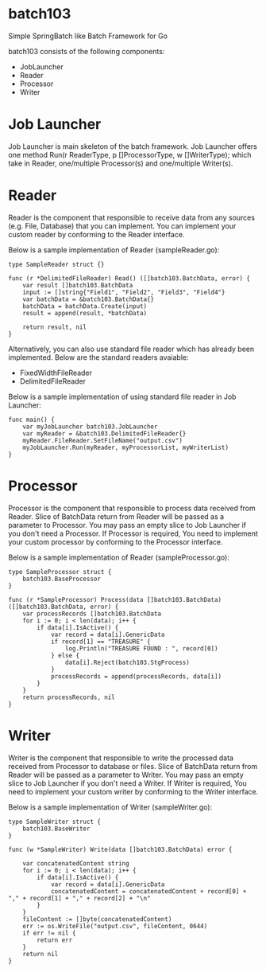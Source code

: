 # batch103
Simple SpringBatch like Batch Framework for Go

batch103 consists of the following components:
- JobLauncher
- Reader
- Processor
- Writer

# Job Launcher #
Job Launcher is main skeleton of the batch framework. Job Launcher offers one method Run(r ReaderType, p []ProcessorType, w []WriterType); which take in Reader, one/multiple Processor(s) and one/multiple Writer(s).

# Reader # 
Reader is the component that responsible to receive data from any sources (e.g. File, Database) that you can implement. You can implement your custom reader by conforming to the Reader interface.

Below is a sample implementation of Reader (sampleReader.go):
```
type SampleReader struct {}

func (r *DelimitedFileReader) Read() ([]batch103.BatchData, error) {
    var result []batch103.BatchData
    input := []string{"Field1", "Field2", "Field3", "Field4"}
    var batchData = &batch103.BatchData{}
	batchData = batchData.Create(input)
	result = append(result, *batchData)
    
    return result, nil
}    
```

Alternatively, you can also use standard file reader which has already been implemented. Below are the standard readers avaiable:
- FixedWidthFileReader 
- DelimitedFileReader

Below is a sample implementation of using standard file reader in Job Launcher:
```
func main() {
    var myJobLauncher batch103.JobLauncher
    var myReader = &batch103.DelimitedFileReader{}
    myReader.FileReader.SetFileName("output.csv")
    myJobLauncher.Run(myReader, myProcessorList, myWriterList)
}    
```

# Processor # 
Processor is the component that responsible to process data received from Reader. Slice of BatchData return from Reader will be passed as a parameter to Processor. You may pass an empty slice to Job Launcher if you don't need a Processor. If Processor is required, You need to implement your custom processor by conforming to the Processor interface. 

Below is a sample implementation of Reader (sampleProcessor.go):
```
type SampleProcessor struct {
	batch103.BaseProcessor
}

func (r *SampleProcessor) Process(data []batch103.BatchData) ([]batch103.BatchData, error) {
	var processRecords []batch103.BatchData
	for i := 0; i < len(data); i++ {
		if data[i].IsActive() {
			var record = data[i].GenericData
			if record[1] == "TREASURE" {
				log.Println("TREASURE FOUND : ", record[0])
			} else {
				data[i].Reject(batch103.StgProcess)
			}
			processRecords = append(processRecords, data[i])
		}
	}
	return processRecords, nil
}
```
# Writer # 
Writer is the component that responsible to write the processed data received from Processor to database or files. Slice of BatchData return from Reader will be passed as a parameter to Writer. You may pass an empty slice to Job Launcher if you don't need a Writer. If Writer is required, You need to implement your custom writer by conforming to the Writer interface. 

Below is a sample implementation of Writer (sampleWriter.go):
```
type SampleWriter struct {
	batch103.BaseWriter
}

func (w *SampleWriter) Write(data []batch103.BatchData) error {

	var concatenatedContent string
	for i := 0; i < len(data); i++ {
		if data[i].IsActive() {
			var record = data[i].GenericData
			concatenatedContent = concatenatedContent + record[0] + "," + record[1] + "," + record[2] + "\n"
		}
	}
	fileContent := []byte(concatenatedContent)
	err := os.WriteFile("output.csv", fileContent, 0644)
	if err != nil {
		return err
	}
	return nil
}
```